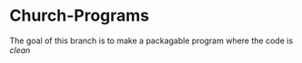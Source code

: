 # Church-Programs
 The goal of this branch is to make a packagable program where the code is _clean_
